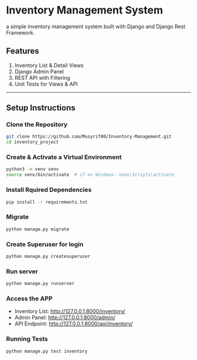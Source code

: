 # Inventory Management System

a simple inventory management system built with Django and Django Rest Framework.

## Features
1. Inventory List & Detail Views
2. Django Admin Panel
3. REST API with Filtering
4. Unit Tests for Views & API  

---

## Setup Instructions

### Clone the Repository
```sh
git clone https://github.com/Musyrif00/Inventory-Management.git
cd inventory_project 
```

### Create & Activate a Virtual Environment
```sh
python3 -m venv venv
source venv/bin/activate  # if on Windows: venv\Scripts\activate
```

### Install Rquired Dependencies
```sh
pip install -r requirements.txt
```
### Migrate
```sh
python manage.py migrate
```

### Create Superuser for login
```sh
python manage.py createsuperuser
```

### Run server
```sh
python manage.py runserver
```

### Access the APP
* Inventory List: http://127.0.0.1:8000/inventory/
* Admin Panel: http://127.0.0.1:8000/admin/
* API Endpoint: http://127.0.0.1:8000/api/inventory/

### Running Tests
```sh
python manage.py test inventory
```